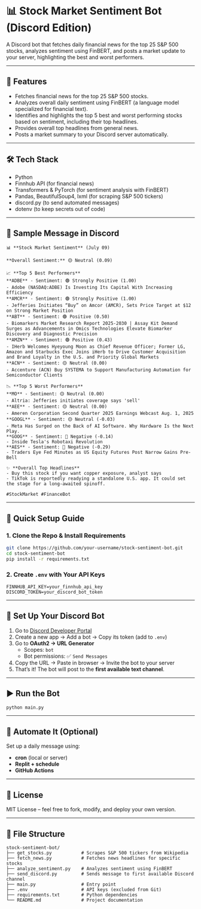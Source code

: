 

# 📊 Stock Market Sentiment Bot (Discord Edition)

A Discord bot that fetches daily financial news for the top 25 S&P 500 stocks, analyzes sentiment using FinBERT, and posts a market update to your server, highlighting the best and worst performers.

---

## 🚀 Features
- Fetches financial news for the top 25 S&P 500 stocks.
- Analyzes overall daily sentiment using FinBERT (a language model specialized for financial text).
- Identifies and highlights the top 5 best and worst performing stocks based on sentiment, including their top headlines.
- Provides overall top headlines from general news.
- Posts a market summary to your Discord server automatically.

---

## 🛠️ Tech Stack
- Python  
- Finnhub API (for financial news)  
- Transformers & PyTorch (for sentiment analysis with FinBERT)  
- Pandas, BeautifulSoup4, lxml (for scraping S&P 500 tickers)
- discord.py (to send automated messages)  
- dotenv (to keep secrets out of code)

---

## 📸 Sample Message in Discord
```
📊 **Stock Market Sentiment** (July 09)

**Overall Sentiment:** 🟡 Neutral (0.09)

📈 **Top 5 Best Performers**
**ADBE** - Sentiment: 🟢 Strongly Positive (1.00)
- Adobe (NASDAQ:ADBE) Is Investing Its Capital With Increasing Efficiency
**AMCR** - Sentiment: 🟢 Strongly Positive (1.00)
- Jefferies Initiates “Buy” on Amcor (AMCR), Sets Price Target at $12 on Strong Market Position
**ABT** - Sentiment: 🟢 Positive (0.50)
- Biomarkers Market Research Report 2025-2030 | Assay Kit Demand Surges as Advancements in Omics Technologies Elevate Biomarker Discovery and Diagnostic Precision
**AMZN** - Sentiment: 🟢 Positive (0.43)
- IHerb Welcomes Hyeyoung Moon as Chief Revenue Officer; Former LG, Amazon and Starbucks Exec Joins iHerb to Drive Customer Acquisition and Brand Loyalty in the U.S. and Priority Global Markets
**ACN** - Sentiment: 🟡 Neutral (0.00)
- Accenture (ACN) Buy SYSTEMA to Support Manufacturing Automation for Semiconductor Clients

📉 **Top 5 Worst Performers**
**MO** - Sentiment: 🟡 Neutral (0.00)
- Altria: Jefferies initiates coverage says 'sell'
**AEE** - Sentiment: 🟡 Neutral (0.00)
- Ameren Corporation Second Quarter 2025 Earnings Webcast Aug. 1, 2025
**GOOGL** - Sentiment: 🟡 Neutral (-0.03)
- Meta Has Surged on the Back of AI Software. Why Hardware Is the Next Play.
**GOOG** - Sentiment: 🔴 Negative (-0.14)
- Inside Tesla's Robotaxi Revolution
**AES** - Sentiment: 🔴 Negative (-0.29)
- Traders Eye Fed Minutes as US Equity Futures Post Narrow Gains Pre-Bell

✨ **Overall Top Headlines**
- Buy this stock if you want copper exposure, analyst says
- TikTok is reportedly readying a standalone U.S. app. It could set the stage for a long-awaited spinoff.

#StockMarket #FinanceBot
```

---

## 🧪 Quick Setup Guide

### 1. Clone the Repo & Install Requirements
```bash
git clone https://github.com/your-username/stock-sentiment-bot.git
cd stock-sentiment-bot
pip install -r requirements.txt
```

### 2. Create `.env` with Your API Keys
```dotenv
FINNHUB_API_KEY=your_finnhub_api_key
DISCORD_TOKEN=your_discord_bot_token
```

---

## 🤖 Set Up Your Discord Bot

1. Go to [Discord Developer Portal](https://discord.com/developers/applications)
2. Create a new app → Add a bot → Copy its token (add to `.env`)
3. Go to **OAuth2 → URL Generator**  
   - Scopes: `bot`  
   - Bot permissions: ✅ `Send Messages`
4. Copy the URL → Paste in browser → Invite the bot to your server
5. That’s it! The bot will post to the **first available text channel**.

---

## ▶️ Run the Bot
```bash
python main.py
```

---

## 🔄 Automate It (Optional)
Set up a daily message using:
- **cron** (local or server)
- **Replit + schedule**
- **GitHub Actions**

---

## 📄 License
MIT License – feel free to fork, modify, and deploy your own version.


---

## 📁 File Structure

```
stock-sentiment-bot/
├── get_stocks.py           # Scrapes S&P 500 tickers from Wikipedia
├── fetch_news.py           # Fetches news headlines for specific stocks
├── analyze_sentiment.py    # Analyzes sentiment using FinBERT
├── send_discord.py         # Sends message to first available Discord channel
├── main.py                 # Entry point
├── .env                    # API keys (excluded from Git)
├── requirements.txt        # Python dependencies
└── README.md               # Project documentation
```

